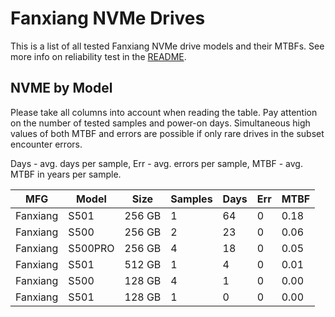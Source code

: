Fanxiang NVMe Drives
====================

This is a list of all tested Fanxiang NVMe drive models and their MTBFs. See more
info on reliability test in the [README](https://github.com/bsdhw/SMART).

NVME by Model
------------

Please take all columns into account when reading the table. Pay attention on the
number of tested samples and power-on days. Simultaneous high values of both MTBF
and errors are possible if only rare drives in the subset encounter errors.

Days - avg. days per sample,
Err  - avg. errors per sample,
MTBF - avg. MTBF in years per sample.

| MFG       | Model              | Size   | Samples | Days  | Err   | MTBF |
|-----------|--------------------|--------|---------|-------|-------|------|
| Fanxiang  | S501               | 256 GB | 1       | 64    | 0     | 0.18   |
| Fanxiang  | S500               | 256 GB | 2       | 23    | 0     | 0.06   |
| Fanxiang  | S500PRO            | 256 GB | 4       | 18    | 0     | 0.05   |
| Fanxiang  | S501               | 512 GB | 1       | 4     | 0     | 0.01   |
| Fanxiang  | S500               | 128 GB | 4       | 1     | 0     | 0.00   |
| Fanxiang  | S501               | 128 GB | 1       | 0     | 0     | 0.00   |
